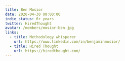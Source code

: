 ```yaml
---
title: Ben Mosior
date: 2020-04-30 00:00:00
indie_status: 6+ years
twitter: HiredThought
avatar: /members/mosior-ben.jpg
links:
  - title: Methodology whisperer
    url: https://www.linkedin.com/in/benjaminmosior/
  - title: Hired Thought
    url: https://hiredthought.com/
---
```

